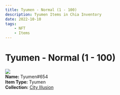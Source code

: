 ```yaml
---
title: Tyumen - Normal (1 - 100)
description: Tyumen Items in Chia Inventory
date: 2022-10-10
tags:
    - NFT
    - Items
---
```


# Tyumen - Normal (1 - 100)
<div class="item_thumbnail">
<img loading="lazy" src="https://vihtoerqu4xggrhhl2jlk55rh3afvbcv23ijuqxaomrnxw33.arweave.net/qg83EjCnL_mNE516StXexPsBahFXW0Jp_C4HMi29t7A"><br/>
<div><strong>Name:</strong> Tyumen#654</div>
<div><strong>Item Type:</strong> Tyumen</div>
<div><strong>Collection:</strong> <a href="https://www.spacescan.io/xch/nft/collection/col1lend2dcn558km4wcwta4xnkfv3xpcmlp9kyt0m909emvfxechlyqdl5ndg">City Illusion</a></div>
</div>

